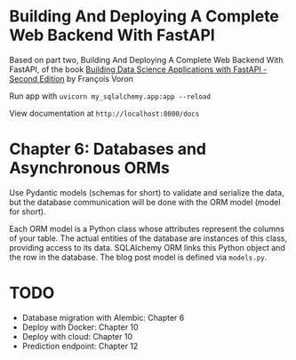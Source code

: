 Building And Deploying A Complete Web Backend With FastAPI
==========================================================

Based on part two, Building And Deploying A Complete Web Backend With FastAPI, of the book [Building Data Science Applications with FastAPI - Second Edition](https://www.amazon.com/Building-Data-Science-Applications-FastAPI-ebook/dp/B0C9D1QYVX?qid=1692021319&refinements=p_27:Fran%C3%A7ois+Voron&s=digital-text&sr=1-1&text=Fran%C3%A7ois+Voron&linkCode=sl1&tag=mobilea00b2a6-20&linkId=751999f2c2a85565dbd749e640befa60&language=en_US&ref_=as_li_ss_tl) by François Voron

Run app with `uvicorn my_sqlalchemy.app:app --reload`

View documentation at `http://localhost:8000/docs`

# Chapter 6: Databases and Asynchronous ORMs

Use Pydantic models (schemas for short) to validate and serialize the data, but the database communication will be done with the ORM model (model for short).

Each ORM model is a Python class whose attributes represent the columns of your table. The actual entities of the database are instances of this class, providing access to its data. SQLAlchemy ORM links this Python object and the row in the database. The blog post model is defined via `models.py`.

# TODO
* Database migration with Alembic: Chapter 6
* Deploy with Docker: Chapter 10
* Deploy with cloud: Chapter 10
* Prediction endpoint: Chapter 12
